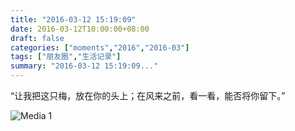 ```yaml
---
title: "2016-03-12 15:19:09"
date: 2016-03-12T10:00:00+08:00
draft: false
categories: ["moments","2016","2016-03"]
tags: ["朋友圈","生活记录"]
summary: "2016-03-12 15:19:09..."
---
```


“让我把这只梅，放在你的头上；在风来之前，看一看，能否将你留下。”

![Media 1](/Moments/photos/2016-03-12/201603121519090.jpg)

